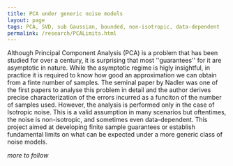 ```yaml
---
title: PCA under generic noise models
layout: page
tags: PCA, SVD, sub Gaussian, bounded, non-isotropic, data-dependent
permalink: /research/PCALimits.html
---
```


Although Principal Component Analysis (PCA) is a problem that has been studied for over a century, it is surprising that most ''guarantees'' for it are asymptotic in nature. While the asymptotic regime is higly insightful, in practice it is required to know how good an approximation we can obtain from a finte number of samples. The seminal paper by Nadler was one of the first papers to analyse this problem in detail and the author derives precise characterization of the errors incurred as a funciton of the number of samples used. However, the analysis is performed only in the case of Isotropic noise. This is a valid assumption in many scenarios but oftentimes, the noise is non-isotropic, and sometimes even data-dependent. This project aimed at developing finite sample guarantees or establish fundamental limits on what can be expected under a more generic class of noise models.

*more to follow*
